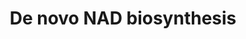 ---
annotations:
- id: PW:0001276
  parent: classic metabolic pathway
  type: Pathway Ontology
  value: de novo nicotinamide adenine dinucleotide biosynthetic pathway
authors:
- M.Braymer
- MaintBot
- Christine Chichester
- Egonw
- Khanspers
- Eweitz
description: Based on http://pathway.yeastgenome.org/biocyc/
last-edited: 2021-05-20
organisms:
- Saccharomyces cerevisiae
redirect_from:
- /index.php/Pathway:WP541
- /instance/WP541
- /instance/WP541_r117291
revision: r117291
schema-jsonld:
- '@context': https://schema.org/
  '@id': https://wikipathways.github.io/pathways/WP541.html
  '@type': Dataset
  creator:
    '@type': Organization
    name: WikiPathways
  description: Based on http://pathway.yeastgenome.org/biocyc/
  keywords:
  - 3-hydroxy-L-kynurenine
  - ATP
  - BNA1
  - BNA2
  - BNA3
  - BNA4
  - BNA5
  - BNA6
  - L-Formylkynurenine
  - L-alanine
  - L-glutamate
  - L-glutamine
  - L-tryptophan
  - NADPH
  - NMA1
  - NMA2
  - PRPP
  - QNS1
  - kynurenine
  - pyrophosphate
  license: CC0
  name: De novo NAD biosynthesis
seo: CreativeWork
title: De novo NAD biosynthesis
wpid: WP541
---